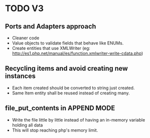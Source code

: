 # TODO V3

## Ports and Adapters approach
- Cleaner code
- Value objects to validate fields that behave like ENUMs.
- Create entities that use XMLWriter (eg: http://es1.php.net/manual/es/function.xmlwriter-write-cdata.php)

## Recycling items and avoid creating new instances
- Each item created should be converted to string just created.
- Same Item entity shall be reused instead of creating many.

## file_put_contents in APPEND MODE
- Write the file little by little instead of having an in-memory variable holding all data
- This will stop reaching php's memory limit.
